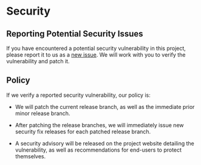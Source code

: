 # Security

## Reporting Potential Security Issues

If you have encountered a potential security vulnerability in this project,
please report it to us as a [new issue](https://github.com/alexis-gss/github-project-template/issues/new/choose). We will work with you to
verify the vulnerability and patch it.

## Policy

If we verify a reported security vulnerability, our policy is:

- We will patch the current release branch, as well as the immediate prior minor
  release branch.

- After patching the release branches, we will immediately issue new security
  fix releases for each patched release branch.

- A security advisory will be released on the project website detailing the
  vulnerability, as well as recommendations for end-users to protect themselves.
